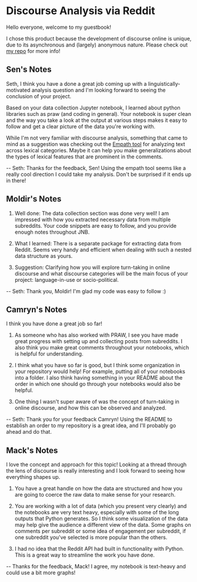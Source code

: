 # Discourse Analysis via Reddit

Hello everyone, welcome to my guestbook!

I chose this product because the development of discourse online is unique, due to its asynchronous and (largely) anonymous nature. Please check out [my repo](https://github.com/Data-Science-for-Linguists-2023/Analyzing-Discourse-Structure-via-Reddit) for more info!


## Sen's Notes
Seth, I think you have a done a great job coming up with a linguistically-motivated analysis question and I'm looking forward to seeing the conclusion of your project.

Based on your data collection Jupyter notebook, I learned about python libraries such as praw (and coding in general). Your notebook is super clean and the way you take a look at the output at various steps makes it easy to follow and get a clear picture of the data you're working with.

While I'm not very familiar with discourse analysis, something that came to mind as a suggestion was checking out the [Empath tool](https://github.com/Ejhfast/empath-client) for analyzing text across lexical categories. Maybe it can help you make generalizations about the types of lexical features that are prominent in the comments.

-- Seth: Thanks for the feedback, Sen! Using the empath tool seems like a really cool direction I could take my analysis. Don't be surprised if it ends up in there!

## Moldir's Notes

1. Well done: The data collection section was done very well! I am impressed with how you extracted necessary data from multiple subreddits. Your code snippets are easy to follow, and you provide enough notes throughout JNB.

2. What I learned: There is a separate package for extracting data from Reddit. Seems very handy and efficient when dealing with such a nested data structure as yours.

3. Suggestion: Clarifying how you will explore turn-taking in online discourse and what discourse categories will be the main focus of your project: language-in-use or socio-political.  

-- Seth: Thank you, Moldir! I'm glad my code was easy to follow :)

## Camryn's Notes

I think you have done a great job so far!

1. As someone who has also worked with PRAW, I see you have made great progress with setting up and collecting posts from subreddits. I also think you make great comments throughout your notebooks, which is helpful for understanding.

2. I think what you have so far is good, but I think some organization in your repository would help! For example, putting all of your notebooks into a folder. I also think having something in your README about the order in which one should go through your notebooks would also be helpful.

3.  One thing I wasn't super aware of was the concept of turn-taking in online discourse, and how this can be observed and analyzed.

-- Seth: Thank you for your feedback Camryn! Using the README to establish an order to my repository is a great idea, and I'll probably go ahead and do that.

## Mack's Notes

I love the concept and approach for this topic! Looking at a thread through the lens of discourse is really interesting and I look forward to seeing how everything shapes up.

1. You have a great handle on how the data are structured and how you are going to coerce the raw data to make sense for your research.

2. You are working with a lot of data (which you present very clearly) and the notebooks are very text heavy, especially with some of the long outputs that Python generates. So I think some visualization of the data may help give the audience a different view of the data. Some graphs on comments per subreddit or some idea of engagement per subreddit, if one subreddit you've selected is more popular than the others.

3. I had no idea that the Reddit API had built in functionality with Python. This is a great way to streamline the work you have done.

-- Thanks for the feedback, Mack! I agree, my notebook is text-heavy and could use a bit more graphs!